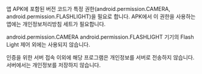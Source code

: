 앱 APK에 포함된 버전 코드가 특정 권한(android.permission.CAMERA, android.permission.FLASHLIGHT)을 필요로 합니다. APK에서 이 권한을 사용하는 앱에는 개인정보처리방침 세트가 필요합니다.

android.permission.CAMERA
android.permission.FLASHLIGHT
기기의 Flash Light 제어 외에는 사용되지 않습니다.

인증을 위한 서버 접속 이외에 해당 프로그램은 개인정보를 서버로 전송하지 않습니다. 
서버에서는 개인정보를 저장하지 않습니다.
